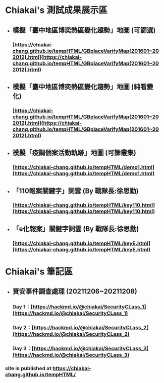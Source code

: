 # Chiakai's 測試成果展示區

* ## 模擬「臺中地區博奕熱區變化趨勢」地圖 (可篩選)
  ### [https://chiakai-chang.github.io/tempHTML/GBplaceVarifyMap(201601~202012).html](https://chiakai-chang.github.io/tempHTML/GBplaceVarifyMap(201601~202012).html)

* ## 模擬「臺中地區博奕熱區變化趨勢」地圖 (純看變化)
  ### [https://chiakai-chang.github.io/tempHTML/GBplaceVarifyMap(201601~202012).html](https://chiakai-chang.github.io/tempHTML/GBplaceVarifyMap(201601~202012).html)

* ## 模擬「疫調個案活動軌跡」地圖 (可篩叢集)
  ### [https://chiakai-chang.github.io/tempHTML/demo1.html](https://chiakai-chang.github.io/tempHTML/demo1.html)

* ## 「110報案關鍵字」詞雲 (By 戰隊長:徐思勤)
  ### [https://chiakai-chang.github.io/tempHTML/key110.html](https://chiakai-chang.github.io/tempHTML/key110.html)

* ## 「e化報案」關鍵字詞雲 (By 戰隊長:徐思勤)
  ### [https://chiakai-chang.github.io/tempHTML/keyE.html](https://chiakai-chang.github.io/tempHTML/keyE.html)


# Chiakai's 筆記區

* ## 資安事件調查處理 (20211206~20211208)
  ### Day 1：[https://hackmd.io/@chiakai/SecurityCLass_1](https://hackmd.io/@chiakai/SecurityCLass_1)
  ### Day 2：[https://hackmd.io/@chiakai/SecurityCLass_2](https://hackmd.io/@chiakai/SecurityCLass_2)
  ### Day 3：[https://hackmd.io/@chiakai/SecurityCLass_3](https://hackmd.io/@chiakai/SecurityCLass_3)


### site is published at https://chiakai-chang.github.io/tempHTML/
